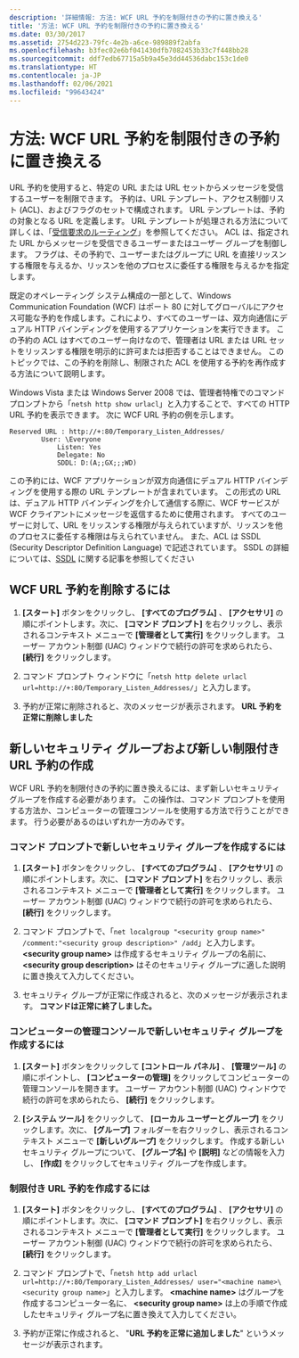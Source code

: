 ```yaml
---
description: '詳細情報: 方法: WCF URL 予約を制限付きの予約に置き換える'
title: '方法: WCF URL 予約を制限付きの予約に置き換える'
ms.date: 03/30/2017
ms.assetid: 2754d223-79fc-4e2b-a6ce-989889f2abfa
ms.openlocfilehash: b3fec02e6bf041430dfb7082453b33c7f448bb28
ms.sourcegitcommit: ddf7edb67715a5b9a45e3dd44536dabc153c1de0
ms.translationtype: HT
ms.contentlocale: ja-JP
ms.lasthandoff: 02/06/2021
ms.locfileid: "99643424"
---
```

# <a name="how-to-replace-the-wcf-url-reservation-with-a-restricted-reservation"></a>方法: WCF URL 予約を制限付きの予約に置き換える

URL 予約を使用すると、特定の URL または URL セットからメッセージを受信するユーザーを制限できます。 予約は、URL テンプレート、アクセス制御リスト (ACL)、およびフラグのセットで構成されます。 URL テンプレートは、予約の対象となる URL を定義します。 URL テンプレートが処理される方法について詳しくは、「[受信要求のルーティング](/windows/win32/http/routing-incoming-requests)」を参照してください。 ACL は、指定された URL からメッセージを受信できるユーザーまたはユーザー グループを制御します。 フラグは、その予約で、ユーザーまたはグループに URL を直接リッスンする権限を与えるか、リッスンを他のプロセスに委任する権限を与えるかを指定します。  
  
 既定のオペレーティング システム構成の一部として、Windows Communication Foundation (WCF) はポート 80 に対してグローバルにアクセス可能な予約を作成します。これにより、すべてのユーザーは、双方向通信にデュアル HTTP バインディングを使用するアプリケーションを実行できます。 この予約の ACL はすべてのユーザー向けなので、管理者は URL または URL セットをリッスンする権限を明示的に許可または拒否することはできません。 このトピックでは、この予約を削除し、制限された ACL を使用する予約を再作成する方法について説明します。  
  
Windows Vista または Windows Server 2008 では、管理者特権でのコマンド プロンプトから「`netsh http show urlacl`」と入力することで、すべての HTTP URL 予約を表示できます。 次に WCF URL 予約の例を示します。

```output
Reserved URL : http://+:80/Temporary_Listen_Addresses/  
        User: \Everyone  
            Listen: Yes  
            Delegate: No  
            SDDL: D:(A;;GX;;;WD)  
```

 この予約には、WCF アプリケーションが双方向通信にデュアル HTTP バインディングを使用する際の URL テンプレートが含まれています。 この形式の URL は、デュアル HTTP バインディングを介して通信する際に、WCF サービスが WCF クライアントにメッセージを返信するために使用されます。 すべてのユーザーに対して、URL をリッスンする権限が与えられていますが、リッスンを他のプロセスに委任する権限は与えられていません。 また、ACL は SSDL (Security Descriptor Definition Language) で記述されています。 SSDL の詳細については、[SSDL](/windows/win32/secauthz/security-descriptor-definition-language) に関する記事を参照してください  
  
## <a name="to-delete-the-wcf-url-reservation"></a>WCF URL 予約を削除するには  
  
1. **[スタート]** ボタンをクリックし、 **[すべてのプログラム]** 、 **[アクセサリ]** の順にポイントします。次に、 **[コマンド プロンプト]** を右クリックし、表示されるコンテキスト メニューで **[管理者として実行]** をクリックします。 ユーザー アカウント制御 (UAC) ウィンドウで続行の許可を求められたら、 **[続行]** をクリックします。  
  
2. コマンド プロンプト ウィンドウに「`netsh http delete urlacl url=http://+:80/Temporary_Listen_Addresses/`」と入力します。  
  
3. 予約が正常に削除されると、次のメッセージが表示されます。 **URL 予約を正常に削除しました**  
  
## <a name="creating-a-new-security-group-and-new-restricted-url-reservation"></a>新しいセキュリティ グループおよび新しい制限付き URL 予約の作成  

 WCF URL 予約を制限付きの予約に置き換えるには、まず新しいセキュリティ グループを作成する必要があります。 この操作は、コマンド プロンプトを使用する方法か、コンピューターの管理コンソールを使用する方法で行うことができます。 行う必要があるのはいずれか一方のみです。  
  
### <a name="to-create-a-new-security-group-from-a-command-prompt"></a>コマンド プロンプトで新しいセキュリティ グループを作成するには  
  
1. **[スタート]** ボタンをクリックし、 **[すべてのプログラム]** 、 **[アクセサリ]** の順にポイントします。次に、 **[コマンド プロンプト]** を右クリックし、表示されるコンテキスト メニューで **[管理者として実行]** をクリックします。 ユーザー アカウント制御 (UAC) ウィンドウで続行の許可を求められたら、 **[続行]** をクリックします。  
  
2. コマンド プロンプトで、「`net localgroup "<security group name>" /comment:"<security group description>" /add`」と入力します。 **\<security group name>** は作成するセキュリティ グループの名前に、 **\<security group description>** はそのセキュリティ グループに適した説明に置き換えて入力してください。  
  
3. セキュリティ グループが正常に作成されると、次のメッセージが表示されます。 **コマンドは正常に終了しました。**  
  
### <a name="to-create-a-new-security-group-from-the-computer-management-console"></a>コンピューターの管理コンソールで新しいセキュリティ グループを作成するには  
  
1. **[スタート]** ボタンをクリックして **[コントロール パネル]** 、 **[管理ツール]** の順にポイントし、 **[コンピューターの管理]** をクリックしてコンピューターの管理コンソールを開きます。 ユーザー アカウント制御 (UAC) ウィンドウで続行の許可を求められたら、 **[続行]** をクリックします。  
  
2. **[システム ツール]** をクリックして、 **[ローカル ユーザーとグループ]** をクリックします。次に、 **[グループ]** フォルダーを右クリックし、表示されるコンテキスト メニューで **[新しいグループ]** をクリックします。 作成する新しいセキュリティ グループについて、 **[グループ名]** や **[説明]** などの情報を入力し、 **[作成]** をクリックしてセキュリティ グループを作成します。  
  
### <a name="to-create-the-restricted-url-reservation"></a>制限付き URL 予約を作成するには  
  
1. **[スタート]** ボタンをクリックし、 **[すべてのプログラム]** 、 **[アクセサリ]** の順にポイントします。次に、 **[コマンド プロンプト]** を右クリックし、表示されるコンテキスト メニューで **[管理者として実行]** をクリックします。 ユーザー アカウント制御 (UAC) ウィンドウで続行の許可を求められたら、 **[続行]** をクリックします。  
  
2. コマンド プロンプトで、「`netsh http add urlacl url=http://+:80/Temporary_Listen_Addresses/ user="<machine name>\<security group name>`」と入力します。 **\<machine name>** はグループを作成するコンピューター名に、 **\<security group name>** は上の手順で作成したセキュリティ グループ名に置き換えて入力してください。  
  
3. 予約が正常に作成されると、 "**URL 予約を正常に追加しました**" というメッセージが表示されます。
